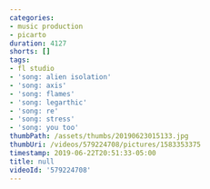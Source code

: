 ```yaml
---
categories:
- music production
- picarto
duration: 4127
shorts: []
tags:
- fl studio
- 'song: alien isolation'
- 'song: axis'
- 'song: flames'
- 'song: legarthic'
- 'song: re'
- 'song: stress'
- 'song: you too'
thumbPath: /assets/thumbs/20190623015133.jpg
thumbUri: /videos/579224708/pictures/1583353375
timestamp: 2019-06-22T20:51:33-05:00
title: null
videoId: '579224708'
---
```

